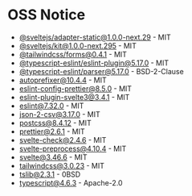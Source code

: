 # OSS Notice

- [@sveltejs/adapter-static@1.0.0-next.29](https://github.com/sveltejs/kit) - MIT
- [@sveltejs/kit@1.0.0-next.295](https://github.com/sveltejs/kit) - MIT
- [@tailwindcss/forms@0.4.1](https://github.com/tailwindlabs/tailwindcss-forms) - MIT
- [@typescript-eslint/eslint-plugin@5.17.0](https://github.com/typescript-eslint/typescript-eslint) - MIT
- [@typescript-eslint/parser@5.17.0](https://github.com/typescript-eslint/typescript-eslint) - BSD-2-Clause
- [autoprefixer@10.4.4](https://github.com/postcss/autoprefixer) - MIT
- [eslint-config-prettier@8.5.0](https://github.com/prettier/eslint-config-prettier) - MIT
- [eslint-plugin-svelte3@3.4.1](https://github.com/sveltejs/eslint-plugin-svelte3) - MIT
- [eslint@7.32.0](https://github.com/eslint/eslint) - MIT
- [json-2-csv@3.17.0](https://github.com/mrodrig/json-2-csv) - MIT
- [postcss@8.4.12](https://github.com/postcss/postcss) - MIT
- [prettier@2.6.1](https://github.com/prettier/prettier) - MIT
- [svelte-check@2.4.6](https://github.com/sveltejs/language-tools) - MIT
- [svelte-preprocess@4.10.4](https://github.com/sveltejs/svelte-preprocess) - MIT
- [svelte@3.46.6](https://github.com/sveltejs/svelte) - MIT
- [tailwindcss@3.0.23](https://github.com/tailwindlabs/tailwindcss) - MIT
- [tslib@2.3.1](https://github.com/Microsoft/tslib) - 0BSD
- [typescript@4.6.3](https://github.com/Microsoft/TypeScript) - Apache-2.0
